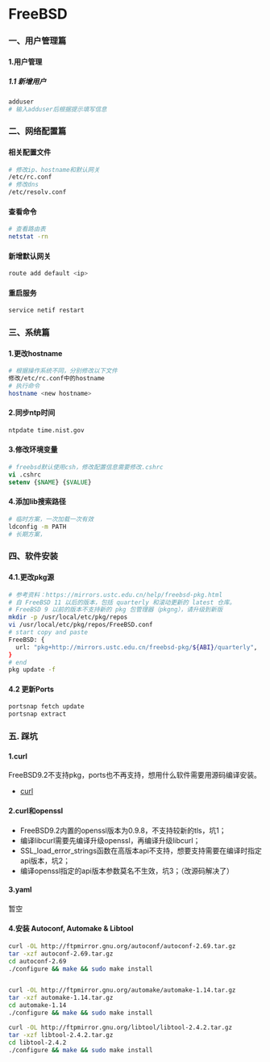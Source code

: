 FreeBSD
=

### 一、用户管理篇
#### 1.用户管理
##### 1.1 新增用户
```bash
adduser
# 输入adduser后根据提示填写信息
```

### 二、网络配置篇
#### 相关配置文件 
```bash
# 修改ip、hostname和默认网关
/etc/rc.conf
# 修改dns
/etc/resolv.conf
```
#### 查看命令
```bash 
# 查看路由表
netstat -rn 
```

#### 新增默认网关
```bash 
route add default <ip>
```

#### 重启服务
```bash 
service netif restart 
```

### 三、系统篇
#### 1.更改hostname
```bash
# 根据操作系统不同，分别修改以下文件
修改/etc/rc.conf中的hostname
# 执行命令
hostname <new hostname>
```

#### 2.同步ntp时间
```bash
ntpdate time.nist.gov
```

#### 3.修改环境变量
```csh 
# freebsd默认使用csh，修改配置信息需要修改.cshrc
vi .cshrc
setenv {$NAME} {$VALUE}
```

#### 4.添加lib搜索路径
```bash 
# 临时方案，一次加载一次有效
ldconfig -m PATH
# 长期方案，
```

### 四、软件安装
####  4.1.更改pkg源
```bash
# 参考资料：https://mirrors.ustc.edu.cn/help/freebsd-pkg.html
# 自 FreeBSD 11 以后的版本，包括 quarterly 和滚动更新的 latest 仓库。
# FreeBSD 9 以前的版本不支持新的 pkg 包管理器（pkgng），请升级到新版
mkdir -p /usr/local/etc/pkg/repos
vi /usr/local/etc/pkg/repos/FreeBSD.conf
# start copy and paste
FreeBSD: {
  url: "pkg+http://mirrors.ustc.edu.cn/freebsd-pkg/${ABI}/quarterly",
}
# end 
pkg update -f
```

#### 4.2 更新Ports
```bash 
portsnap fetch update
portsnap extract
```

### 五. 踩坑
#### 1.curl
FreeBSD9.2不支持pkg，ports也不再支持，想用什么软件需要用源码编译安装。
- [curl](curl.md)

#### 2.curl和openssl
- FreeBSD9.2内置的openssl版本为0.9.8，不支持较新的tls，坑1；
- 编译libcurl需要先编译升级openssl，再编译升级libcurl；
- SSL_load_error_strings函数在高版本api不支持，想要支持需要在编译时指定api版本，坑2；
- 编译openssl指定的api版本参数莫名不生效，坑3；（改源码解决了）

#### 3.yaml
暂空

#### 4.安装 Autoconf, Automake & Libtool
```bash 
curl -OL http://ftpmirror.gnu.org/autoconf/autoconf-2.69.tar.gz 
tar -xzf autoconf-2.69.tar.gz 
cd autoconf-2.69 
./configure && make && sudo make install   


curl -OL http://ftpmirror.gnu.org/automake/automake-1.14.tar.gz 
tar -xzf automake-1.14.tar.gz 
cd automake-1.14 
./configure && make && sudo make install   

curl -OL http://ftpmirror.gnu.org/libtool/libtool-2.4.2.tar.gz 
tar -xzf libtool-2.4.2.tar.gz 
cd libtool-2.4.2 
./configure && make && sudo make install
```
